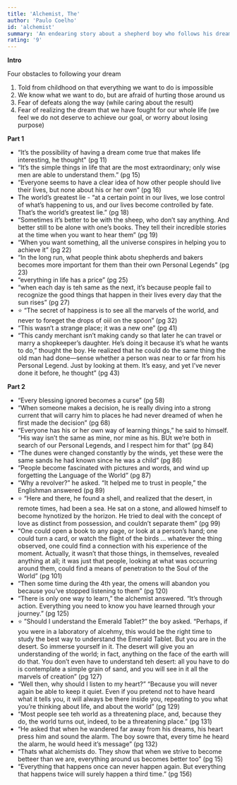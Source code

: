 ```yaml
---
title: 'Alchemist, The'
author: 'Paulo Coelho'
id: 'alchemist'
summary: 'An endearing story about a shepherd boy who follows his dreams.'
rating: '9'
---
```


**Intro**

Four obstacles to following your dream

1. Told from childhood on that everything we want to do is impossible
2. We know what we want to do, but are afraid of hurting those around us
3. Fear of defeats along the way (while caring about the result)
4. Fear of realizing the dream that we have fought for our whole life (we feel we do not deserve to achieve our goal, or worry about losing purpose)

**Part 1**

- “It’s the possibility of having a dream come true that makes life interesting, he thought" (pg 11)
- “It’s the simple things in life that are the most extraordinary; only wise men are able to understand them.” (pg 15)
- “Everyone seems to have a clear idea of how other people should live their lives, but none about his or her own” (pg 16)
- The world’s greatest lie - “at a certain point in our lives, we lose control of what’s happening to us, and our lives become controlled by fate. That’s the world’s greatest lie.” (pg 18)
- “Sometimes it’s better to be with the sheep, who don’t say anything. And better still to be alone with one’s books. They tell their incredible stories at the time when you want to hear them” (pg 19)
- “When you want something, all the universe conspires in helping you to achieve it” (pg 22)
- “In the long run, what people think abotu shepherds and bakers becomes more important for them than their own Personal Legends” (pg 23)
- “everything in life has a price” (pg 25)
- “when each day is teh same as the next, it’s because people fail to recognize the good things that happen in their lives every day that the sun rises” (pg 27)
- ⭐ “The secret of happiness is to see all the marvels of the world, and never to foreget the drops of oiil on the spoon” (pg 32)
- “This wasn’t a strange place; it was a new one” (pg 41)
- “This candy merchant isn’t making candy so that later he can travel or marry a shopkeeper’s daughter. He’s doing it because it’s what he wants to do,” thought the boy. He realized that he could do the same thing the old man had done—sense whether a person was near to or far from his Personal Legend. Just by looking at them. It’s easy, and yet I’ve never done it before, he thought” (pg 43)

**Part 2**

- “Every blessing ignored becomes a curse” (pg 58)
- “When someone makes a decision, he is really diving into a strong current that will carry him to places he had never dreamed of when he first made the decision” (pg 68)
- “Everyone has his or her own way of learning things,” he said to himself. “His way isn’t the same as mine, nor mine as his. BUt we’re both in search of our Personal Legends, and I respect him for that” (pg 84)
- “The dunes were changed constantly by the winds, yet these were the same sands he had known since he was a child” (pg 86)
- “People become fascinated with pictures and words, and wind up forgetting the Language of the World” (pg 87)
- “Why a revolver?” he asked. “It helped me to trust in people,” the Englishman answered (pg 89)
- ⭐ “Here and there, he found a shell, and realized that the desert, in remote times, had been a sea. He sat on a stone, and allowed himself to become hynotized by the horizon. He tried to deal with the concept of love as distinct from possession, and couldn’t separate them” (pg 99)
- “One could open a book to any page, or look at a person’s hand; one could turn a card, or watch the flight of the birds … whatever the thing observed, one could find a connection with his experience of the moment. Actually, it wasn’t that those things, in themselves, revealed anything at all; it was just that people, looking at what was occurring around them, could find a means of penetration to the Soul of the World” (pg 101)
- “Then some time during the 4th year, the omens will abandon you because you’ve stopped listening to them” (pg 120)
- “There is only one way to learn,” the alchemist answered. “It’s through action. Everything you need to know you have learned through your journey.” (pg 125)
- ⭐ ”Should I understand the Emerald Tablet?” the boy asked. “Perhaps, if you were in a laboratory of alcehmy, this would be the right time to study the best way to understand the Emerald Tablet. But you are in the desert. So immerse yourself in it. The desert will give you an understanding of the world; in fact, anything on the face of the earth will do that. You don’t even have to understand teh desert: all you have to do is contemplate a simple grain of sand, and you will see in it all the marvels of creation” (pg 127)
- “Well then, why should I listen to my heart?” “Because you will never again be able to keep it quiet. Even if you pretend not to have heard what it tells you, it will always be there inside you, repeating to you what you’re thinking about life, and about the world” (pg 129)
- “Most people see teh world as a threatening place, and, because they do, the world turns out, indeed, to be a threatening place.” (pg 131)
- “He asked that when he wandered far away from his dreams, his heart press him and sound the alarm. The boy sowre that, every time he heard the alarm, he would heed it’s message” (pg 132)
- “Thats what alchemists do. They show that when we strive to become betteer than we are, everything around us becomes better too” (pg 15)
- “Everything that happens once can never happen again. But everything that happens twice will surely happen a third time.” (pg 156)
